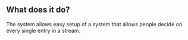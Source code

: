 ## What does it do?

The system allows easy setup of a system that allows people decide on every
single entry in a stream.

